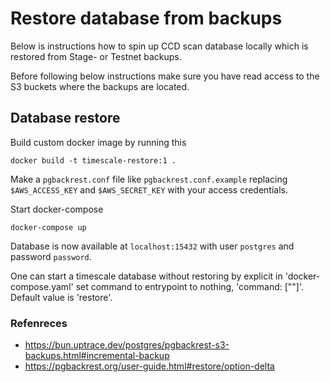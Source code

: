 # Restore database from backups

Below is instructions how to spin up CCD scan database locally which is restored from Stage- or Testnet backups.

Before following below instructions make sure you have read access to the S3 buckets where the backups are located.

## Database restore

Build custom docker image by running this
```
docker build -t timescale-restore:1 .
```

Make a `pgbackrest.conf` file like `pgbackrest.conf.example` replacing `$AWS_ACCESS_KEY` and `$AWS_SECRET_KEY` with your access credentials.

Start docker-compose
```
docker-compose up
```

Database is now available at `localhost:15432` with user `postgres` and password `password`.

One can start a timescale database without restoring by explicit in 'docker-compose.yaml' set command to entrypoint to nothing, 'command: [""]'. Default value is 'restore'.

### Refenreces
- https://bun.uptrace.dev/postgres/pgbackrest-s3-backups.html#incremental-backup
- https://pgbackrest.org/user-guide.html#restore/option-delta
